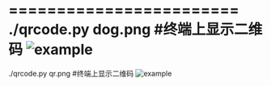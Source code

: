 ========================
./qrcode.py dog.png
#终端上显示二维码
![example](https://github.com/wszxl516/qrconde/blob/master/example1.png)
========================
./qrcode.py qr.png
#终端上显示二维码
![example](https://github.com/wszxl516/qrconde/blob/master/example2.png)
